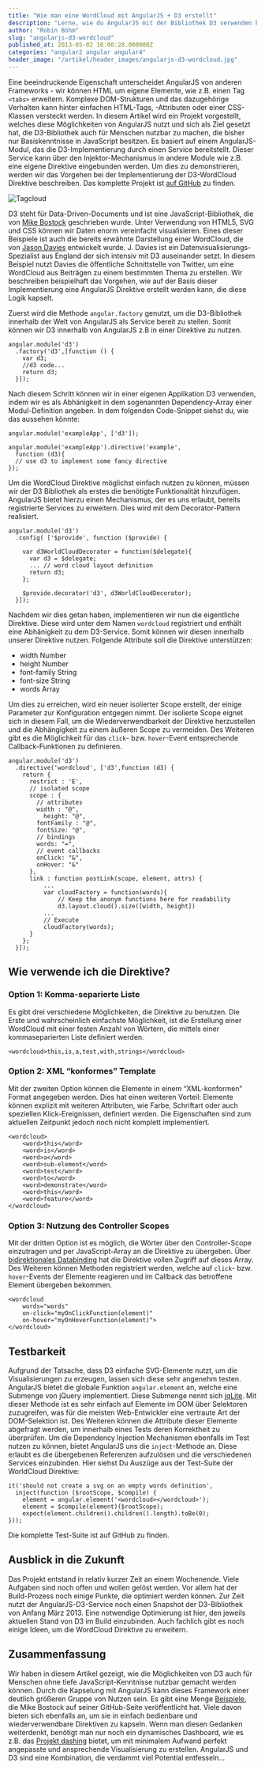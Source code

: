 ```yaml
---
title: "Wie man eine WordCloud mit AngularJS + D3 erstellt"
description: "Lerne, wie du AngularJS mit der Bibliothek D3 verwenden kannst, um eine Wordcloud zu erzeugen."
author: "Robin Böhm"
slug: "angularjs-d3-wordcloud"
published_at: 2013-05-02 16:00:28.000000Z
categories: "angular2 angular angular4"
header_image: "/artikel/header_images/angularjs-d3-wordcloud.jpg"
---
```


Eine beeindruckende Eigenschaft unterscheidet AngularJS von anderen Frameworks - wir können HTML um eigene Elemente, wie z.B. einen Tag `<tabs>` erweitern. Komplexe DOM-Strukturen und das dazugehörige Verhalten kann hinter einfachen HTML-Tags, -Attributen oder einer CSS-Klassen versteckt werden. In diesem Artikel wird ein Projekt vorgestellt, welches diese Möglichkeiten von AngularJS nutzt und sich als Ziel gesetzt hat, die D3-Bibliothek auch für Menschen nutzbar zu machen, die bisher nur Basiskenntnisse in JavaScript besitzen. Es basiert auf einem AngularJS-Modul, das die D3-Implementierung durch einen Service bereitstellt. Dieser Service kann über den Injektor-Mechanismus in andere Module wie z.B. eine eigene Direktive eingebunden werden. Um dies zu demonstrieren, werden wir das Vorgehen bei der Implementierung der D3-WordCloud Direktive beschreiben. Das komplette Projekt ist [auf GitHub](https://github.com/robinboehm/angular-d3-directives) zu finden.

<!--more-->

![Tagcloud](https://assets-production-workshops-de.s3.amazonaws.com/system/projects/1/uploads/1/angularjs-d3-tagcloud.png)

D3 steht für Data-Driven-Documents und ist eine JavaScript-Bibliothek, die von [Mike Bostock](http://bost.ocks.org/mike/) geschrieben wurde. Unter Verwendung von HTML5, SVG und CSS können wir Daten enorm vereinfacht visualisieren. Eines dieser Beispiele ist auch die bereits erwähnte Darstellung einer WordCloud, die von [Jason Davies](https://www.jasondavies.com/wordcloud/) entwickelt wurde. J. Davies ist ein Datenvisualisierungs-Spezialist aus England der sich intensiv mit D3 auseinander setzt. In diesem Beispiel nutzt Davies die öffentliche Schnittstelle von Twitter, um eine WordCloud aus Beiträgen zu einem bestimmten Thema zu erstellen. Wir beschreiben beispielhaft das Vorgehen, wie auf der Basis dieser Implementierung eine AngularJS Direktive erstellt werden kann, die diese Logik kapselt.

Zuerst wird die Methode `angular.factory` genutzt, um die D3-Bibliothek innerhalb der Welt von AngularJS als Service bereit zu stellen. Somit können wir D3 innerhalb von AngularJS z.B in einer Direktive zu nutzen.

    angular.module('d3')
      .factory('d3',[function () {
        var d3;
        //d3 code...
        return d3;
      }]);
    

Nach diesem Schritt können wir in einer eigenen Applikation D3 verwenden, indem wir es als Abhänigkeit in dem sogenannten Dependency-Array einer Modul-Definition angeben. In dem folgenden Code-Snippet siehst du, wie das aussehen könnte:

    angular.module('exampleApp', ['d3']);
    
    angular.module('exampleApp').directive('example',
      function (d3){
      // use d3 to implement some fancy directive
    });
    

Um die WordCloud Direktive möglichst einfach nutzen zu können, müssen wir der D3 Bibliothek als erstes die benötigte Funktionalität hinzufügen. AngularJS bietet hierzu einen Mechanismus, der es uns erlaubt, bereits registrierte Services zu erweitern. Dies wird mit dem Decorator-Pattern realisiert.

    angular.module('d3')
      .config( ['$provide', function ($provide) {
    
        var d3WorldCloudDecorator = function($delegate){
          var d3 = $delegate;
          ... // word cloud layout definition
          return d3;
        };
    
        $provide.decorator('d3', d3WorldCloudDecorator);
      }]);
    

Nachdem wir dies getan haben, implementieren wir nun die eigentliche Direktive. Diese wird unter dem Namen `wordcloud` registriert und enthält eine Abhänigkeit zu dem D3-Service. Somit können wir diesen innerhalb unserer Direktive nutzen. Folgende Attribute soll die Direktive unterstützen:

*   width Number
*   height Number
*   font-family String
*   font-size String
*   words Array

Um dies zu erreichen, wird ein neuer isolierter Scope erstellt, der einige Parameter zur Konfiguration entgegen nimmt. Der isolierte Scope eignet sich in diesem Fall, um die Wiederverwendbarkeit der Direktive herzustellen und die Abhängigkeit zu einem äußeren Scope zu vermeiden. Des Weiteren gibt es die Möglichkeit für das `click`- bzw. `hover`-Event entsprechende Callback-Funktionen zu definieren.

    angular.module('d3')
      .directive('wordcloud', ['d3',function (d3) {
        return {
          restrict : 'E',
          // isolated scope
          scope : {
            // attributes
            width : "@",
              height: "@",
            fontFamily : "@",
            fontSize: "@",
            // bindings
            words: "=",
            // event callbacks
            onClick: "&",
            onHover: "&"
          },
          link : function postLink(scope, element, attrs) {
              ...
              var cloudFactory = function(words){
                  // Keep the anonym functions here for readability
                  d3.layout.cloud().size([width, height])
              ...
              // Execute
              cloudFactory(words);
          }
        };
      }]);
    

## Wie verwende ich die Direktive?

### Option 1: Komma-separierte Liste

Es gibt drei verschiedene Möglichkeiten, die Direktive zu benutzen. Die Erste und wahrscheinlich einfachste Möglichkeit, ist die Erstellung einer WordCloud mit einer festen Anzahl von Wörtern, die mittels einer kommaseparierten Liste definiert werden.

    <wordcloud>this,is,a,test,with,strings</wordcloud>
    

### Option 2: XML “konformes” Template

Mit der zweiten Option können die Elemente in einem “XML-konformen” Format angegeben werden. Dies hat einen weiteren Vorteil: Elemente können explizit mit weiteren Attributen, wie Farbe, Schriftart oder auch speziellen Klick-Ereignissen, definiert werden. Die Eigenschaften sind zum aktuellen Zeitpunkt jedoch noch nicht komplett implementiert.

    <wordcloud>
        <word>this</word>
        <word>is</word>
        <word>a</word>
        <word>sub-element</word>
        <word>test</word>
        <word>to</word>
        <word>demonstrate</word>
        <word>this</word>
        <word>feature</word>
    </wordcloud>
    

### Option 3: Nutzung des Controller Scopes

Mit der dritten Option ist es möglich, die Wörter über den Controller-Scope einzutragen und per JavaScript-Array an die Direktive zu übergeben. Über [bidirektionales Databinding](/buecher/angularjs-buch/databinding) hat die Direktive vollen Zugriff auf dieses Array. Des Weiteren können Methoden registriert werden, welche auf `click`- bzw. `hover`-Events der Elemente reagieren und im Callback das betroffene Element übergeben bekommen.

    <wordcloud
        words="words"
        on-click="myOnClickFunction(element)"
        on-hover="myOnHoverFunction(element)">
    </wordcloud>
    

## Testbarkeit

Aufgrund der Tatsache, dass D3 einfache SVG-Elemente nutzt, um die Visualisierungen zu erzeugen, lassen sich diese sehr angenehm testen. AngularJS bietet die globale Funktion `angular.element` an, welche eine Submenge von jQuery implementiert. Diese Submenge nennt sich [jqLite](/buecher/angularjs-buch/jquery-kompatibilitaet). Mit dieser Methode ist es sehr einfach auf Elemente im DOM über Selektoren zuzugreifen, was für die meisten Web-Entwickler eine vertraute Art der DOM-Selektion ist. Des Weiteren können die Attribute dieser Elemente abgefragt werden, um innerhalb eines Tests deren Korrektheit zu überprüfen. Um die Dependency Injection Mechanismen ebenfalls im Test nutzen zu können, bietet AngularJS uns die `inject`-Methode an. Diese erlaubt es die übergebenen Referenzen aufzulösen und die verschiedenen Services einzubinden. Hier siehst Du Auszüge aus der Test-Suite der WorldCloud Direktive:

    it('should not create a svg on an empty words definition',
      inject(function ($rootScope, $compile) {
        element = angular.element('<wordcloud></wordcloud>');
        element = $compile(element)($rootScope);
        expect(element.children().children().length).toBe(0);
    }));
    

Die komplette Test-Suite ist auf GitHub zu finden.

## Ausblick in die Zukunft

Das Projekt entstand in relativ kurzer Zeit an einem Wochenende. Viele Aufgaben sind noch offen und wollen gelöst werden. Vor allem hat der Build-Prozess noch einige Punkte, die optimiert werden können. Zur Zeit nutzt der AngularJS-D3-Service noch einen Snapshot der D3-Bibliothek von Anfang März 2013. Eine notwendige Optimierung ist hier, den jeweils aktuellen Stand von D3 im Build einzubinden. Auch fachlich gibt es noch einige Ideen, um die WordCloud Direktive zu erweitern.

## Zusammenfassung

Wir haben in diesem Artikel gezeigt, wie die Möglichkeiten von D3 auch für Menschen ohne tiefe JavaScript-Kenntnisse nutzbar gemacht werden können. Durch die Kapselung mit AngularJS kann dieses Framework einer deutlich größeren Gruppe von Nutzen sein. Es gibt eine Menge [Beispiele](https://github.com/mbostock/d3/wiki/Gallery), die Mike Bostock auf seiner GitHub-Seite veröffentlicht hat. Viele davon bieten sich ebenfalls an, um sie in einfach bedienbare und wiederverwendbare Direktiven zu kapseln. Wenn man diesen Gedanken weiterdenkt, benötigt man nur noch ein dynamisches Dashboard, wie es z.B. das [Projekt dashing](http://dashing.io/) bietet, um mit minimalem Aufwand perfekt angepasste und ansprechende Visualisierung zu erstellen. AngularJS und D3 sind eine Kombination, die verdammt viel Potential entfesseln...